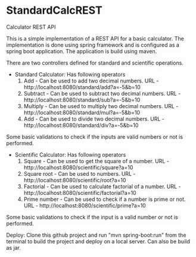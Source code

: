 # StandardCalcREST
Calculator REST API

This is a simple implementation of a REST API for a basic calculator.
The implementation is done using spring framework and is configured as a spring boot application. The application is build using maven.

There are two controllers defined for standard and scientific operations.

- Standard Calculator: Has following operators
	1. Add - Can be used to add two decimal numbers.
	   URL - http://localhost:8080/standard/add?a=-5&b=10
	2. Subtract - Can be used to subtract two decimal numbers.
	   URL - http://localhost:8080/standard/sub?a=-5&b=10
	3. Multiply - Can be used to multiply two decimal numbers.
	   URL - http://localhost:8080/standard/mul?a=-5&b=10
	4. Add - Can be used to divide two decimal numbers.
	   URL - http://localhost:8080/standard/div?a=-5&b=10

Some basic validations to check if the inputs are valid numbers or not is performed.
	   
- Scientific Calculator: Has following operators
	1. Square - Can be used to get the square of a number.
	   URL - http://localhost:8080/scientific/square?a=10
	2. Square root - Can be used to  numbers.
	   URL - http://localhost:8080/scientific/root?a=10
	3. Factorial - Can be used to calculate factorial of a number.
	   URL - http://localhost:8080/scientific/factorial?a=10
	4. Prime number - Can be used to check if a number is prime or not.
	   URL - http://localhost:8080/scientific/prime?a=10

Some basic validations to check if the input is a valid number or not is performed.

Deploy:
Clone this github project and run "mvn spring-boot:run" from the terminal to build the project and deploy on a local server. Can also be build as jar.
	
	


